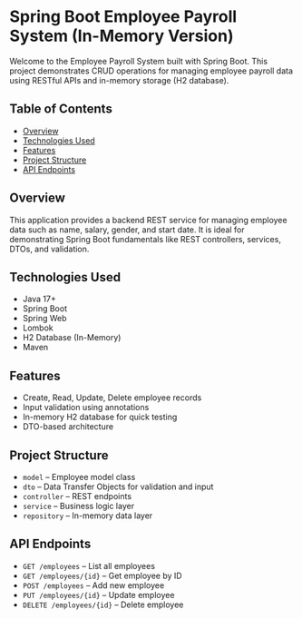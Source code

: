 # Spring Boot Employee Payroll System (In-Memory Version)

Welcome to the Employee Payroll System built with Spring Boot. This project demonstrates CRUD operations for managing employee payroll data using RESTful APIs and in-memory storage (H2 database).

## Table of Contents

- [Overview](#overview)
- [Technologies Used](#technologies-used)
- [Features](#features)
- [Project Structure](#project-structure)
- [API Endpoints](#api-endpoints)

## Overview

This application provides a backend REST service for managing employee data such as name, salary, gender, and start date. It is ideal for demonstrating Spring Boot fundamentals like REST controllers, services, DTOs, and validation.

## Technologies Used

- Java 17+
- Spring Boot
- Spring Web
- Lombok
- H2 Database (In-Memory)
- Maven

## Features

- Create, Read, Update, Delete employee records
- Input validation using annotations
- In-memory H2 database for quick testing
- DTO-based architecture

## Project Structure

- `model` – Employee model class  
- `dto` – Data Transfer Objects for validation and input
- `controller` – REST endpoints
- `service` – Business logic layer
- `repository` – In-memory data layer

## API Endpoints

- `GET /employees` – List all employees  
- `GET /employees/{id}` – Get employee by ID  
- `POST /employees` – Add new employee  
- `PUT /employees/{id}` – Update employee  
- `DELETE /employees/{id}` – Delete employee  
